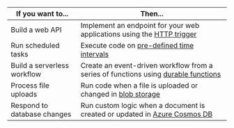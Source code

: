 | If you want to...           | Then...                                                                                                                                    |
|-----------------------------|--------------------------------------------------------------------------------------------------------------------------------------------|
| Build a web API             | Implement an endpoint for your web applications using the [HTTP trigger](https://aka.ms/functions-getstarted-httptrigger)                  |
| Run scheduled tasks         | Execute code on [pre-defined time intervals](https://aka.ms/functions-getstarted-timertrigger)                                             |
| Build a serverless workflow | Create an event-driven workflow from a series of functions using [durable functions](https://aka.ms/functions-getstarted-durablefunctions) |
| Process file uploads        | Run code when a file is uploaded or changed in [blob storage](https://aka.ms/functions-getstarted-blobstorage)                             |
| Respond to database changes | Run custom logic when a document is created or updated in [Azure Cosmos DB](https://aka.ms/functions-getstarted-cosmosdb)                  |
